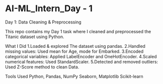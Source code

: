 # AI-ML_Intern_Day - 1

Day 1: Data Cleaning & Preprocessing 

This repo contains my Day 1 task where I cleaned and preprocessed the Titanic dataset using Python.

What I Did
  1.Loaded & explored
    The dataset using pandas.
  2.Handled missing values:
     Used mean for Age, mode for Embarked.
  3.Encoded categorical variables:
    Applied LabelEncoder and OneHotEncoder.
  4.Scaled numerical features:
    Used StandardScaler.
  5.Detected and removed outliers:
    Used Z-Score method to clean Data.

 Tools Used
    Python, Pandas, NumPy
    Seaborn, Matplotlib
    Scikit-learn
